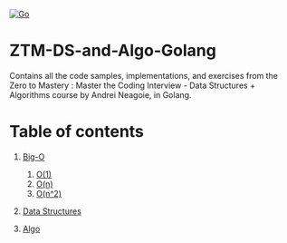 [![Go](https://github.com/Prounckk/ZTM-DS-and-Algo-Golang/actions/workflows/go.yml/badge.svg?branch=main)](https://github.com/Prounckk/ZTM-DS-and-Algo-Golang/actions/workflows/go.yml)

# ZTM-DS-and-Algo-Golang

Contains all the code samples, implementations, and exercises from the Zero to Mastery : Master the Coding Interview - Data Structures + Algorithms course by Andrei Neagoie, in Golang.


# Table of contents
1. [Big-O](https://github.com/Prounckk/ZTM-DS-and-Algo-Golang/tree/main/Big-O/)
    1. [O(1)](https://github.com/Prounckk/ZTM-DS-and-Algo-Golang/tree/main/Big-O/O-1/)
    2. [O(n)](https://github.com/Prounckk/ZTM-DS-and-Algo-Golang/tree/main/Big-O/O-n/)
    3. [O(n^2)](https://github.com/Prounckk/ZTM-DS-and-Algo-Golang/tree/main/Big-O/O-nn/)
2. [Data Structures](#soon)
    
3. [Algo](#soon)    
